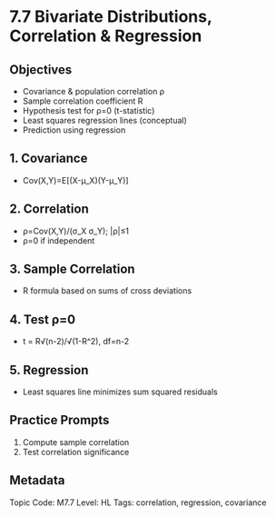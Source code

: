 # 7.7 Bivariate Distributions, Correlation & Regression

## Objectives
- Covariance & population correlation ρ
- Sample correlation coefficient R
- Hypothesis test for ρ=0 (t-statistic)
- Least squares regression lines (conceptual)
- Prediction using regression

## 1. Covariance
- Cov(X,Y)=E[(X-μ_X)(Y-μ_Y)]

## 2. Correlation
- ρ=Cov(X,Y)/(σ_X σ_Y); |ρ|≤1
- ρ=0 if independent

## 3. Sample Correlation
- R formula based on sums of cross deviations

## 4. Test ρ=0
- t = R√(n-2)/√(1-R^2), df=n-2

## 5. Regression
- Least squares line minimizes sum squared residuals

## Practice Prompts
1. Compute sample correlation
2. Test correlation significance

## Metadata
Topic Code: M7.7
Level: HL
Tags: correlation, regression, covariance
